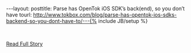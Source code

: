---layout: posttitle: Parse has OpenTok iOS SDK’s back(end), so you don’t have tourl: http://www.tokbox.com/blog/parse-has-opentok-ios-sdks-backend-so-you-dont-have-to/---{% include JB/setup %}<p><br /><p><a href="http://www.tokbox.com/blog/parse-has-opentok-ios-sdks-backend-so-you-dont-have-to/">Read Full Story</a></p>